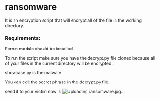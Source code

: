 # ransomware
It is an encryption script that will encrypt all of the file in the working directory.

### Requirements:
Fernet module should be installed.

To run the script make sure you have the decrypt.py file cloned because all of your files in the current directory will be encrypted.

showcase.py is the malware.

You can edit the secret phrase in the decrypt.py file.

send it to your victim now !!.
![Uploading ransomware.jpg…]()
